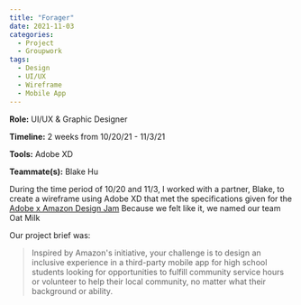 ```yaml
---
title: "Forager"
date: 2021-11-03
categories: 
  - Project
  - Groupwork
tags:
  - Design
  - UI/UX
  - Wireframe
  - Mobile App
---
```

**Role:** UI/UX & Graphic Designer

**Timeline:** 2 weeks from 10/20/21 - 11/3/21

**Tools:** Adobe XD

**Teammate(s):** Blake Hu

During the time period of 10/20 and 11/3, I worked with a partner, Blake, to create a wireframe using Adobe XD that met the specifications given for the [Adobe x Amazon Design Jam](https://www.eventbrite.com/e/college-amazon-design-creative-jam-registration-166541960487)
Because we felt like it, we named our team Oat Milk

Our project brief was:

> Inspired by Amazon's initiative, your challenge is to design an inclusive experience in a third-party mobile app for high school students looking for opportunities to fulfill community service hours or volunteer to help their local community, no matter what their background or ability.
